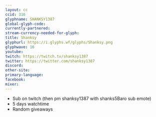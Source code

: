 ```yaml
---
layout: cc
ccid: 316
glyphname: SHANKSY1387
global-glyph-code: 
currently-partnered: 
stream-currency-needed-for-glyph: 
title: Shanksy
glyphurl: https://i.glyphs.wf/glyphs/Shanksy.png
glyphwave: 16
youtube: 
twitch: https://twitch.tv/shanksy1387
twitter: https://twitter.com/shanksy1387
discord: 
other-site: 
primary-language: 
facebook: 
mixer: 
---
```

* Sub on twitch (then pm shanksy1387 with shanks5Baro sub emote)
* 5 days watchtime
* Random giveaways
